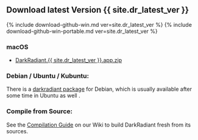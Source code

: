 <div id="latest">
<div class="section">
<h2>Download latest Version {{ site.dr_latest_ver }}</h2>
{% include download-github-win.md ver=site.dr_latest_ver %}
{% include download-github-win-portable.md ver=site.dr_latest_ver %}
<h3>macOS</h3>
<ul><li><a href="https://github.com/codereader/DarkRadiant/releases/download/{{ site.dr_latest_ver }}/DarkRadiant.{{ site.dr_latest_ver }}.app.zip">DarkRadiant.{{ site.dr_latest_ver }}.app.zip</a></li></ul>
<h3>Debian / Ubuntu / Kubuntu:</h3>
<p>There is a <a href="https://packages.debian.org/sid/darkradiant">darkradiant package</a> for Debian, which is usually available after some time in Ubuntu as well .</p>
<h3>Compile from Source:</h3>
<p>See the <a href="https://wiki.thedarkmod.com/index.php?title=DarkRadiant_-_Compilation_Guide">Compilation Guide</a> on our Wiki to build DarkRadiant fresh from its sources.</p>
</div>
</div>